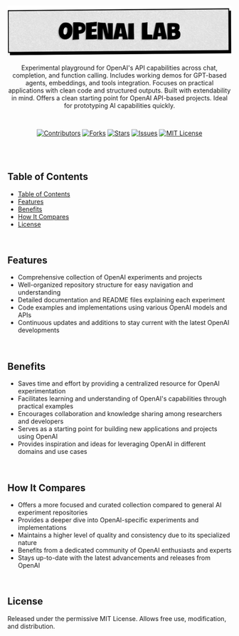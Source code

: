 <p align="center">
   <img src="https://raw.githubusercontent.com/harehimself/openai-lab/master/openai-lab.png">
</p>

<p align="center">
   Experimental playground for OpenAI's API capabilities across chat, completion, and function calling. Includes working demos for GPT-based agents, embeddings, and tools integration. Focuses on practical applications with clean code and structured outputs. Built with extendability in mind. Offers a clean starting point for OpenAI API-based projects. Ideal for prototyping AI capabilities quickly.
</p>
<br>

<p align="center">
  <a href="https://github.com/harehimself/openai-lab/graphs/contributors">
    <img src="https://img.shields.io/github/contributors/harehimself/openai-lab" alt="Contributors"></a>
  <a href="https://github.com/harehimself/openai-lab/network/members">
    <img src="https://img.shields.io/github/forks/harehimself/openai-lab" alt="Forks"></a>
  <a href="https://github.com/harehimself/openai-lab/stargazers">
    <img src="https://img.shields.io/github/stars/harehimself/openai-lab" alt="Stars"></a>
  <a href="https://github.com/harehimself/openai-lab/issues">
    <img src="https://img.shields.io/github/issues/harehimself/openai-lab" alt="Issues"></a>
  <a href="https://github.com/harehimself/openai-lab/blob/main/LICENSE">
    <img src="https://img.shields.io/github/license/harehimself/openai-lab" alt="MIT License"></a>
</p>

<br><br>

## Table of Contents
- [Table of Contents](#table-of-contents)
- [Features](#features)
- [Benefits](#benefits)
- [How It Compares](#how-it-compares)
- [License](#license)
<br>

## Features
- Comprehensive collection of OpenAI experiments and projects
- Well-organized repository structure for easy navigation and understanding
- Detailed documentation and README files explaining each experiment
- Code examples and implementations using various OpenAI models and APIs
- Continuous updates and additions to stay current with the latest OpenAI developments
<br>

## Benefits
- Saves time and effort by providing a centralized resource for OpenAI experimentation
- Facilitates learning and understanding of OpenAI's capabilities through practical examples
- Encourages collaboration and knowledge sharing among researchers and developers
- Serves as a starting point for building new applications and projects using OpenAI
- Provides inspiration and ideas for leveraging OpenAI in different domains and use cases
<br>

## How It Compares
- Offers a more focused and curated collection compared to general AI experiment repositories
- Provides a deeper dive into OpenAI-specific experiments and implementations
- Maintains a higher level of quality and consistency due to its specialized nature
- Benefits from a dedicated community of OpenAI enthusiasts and experts
- Stays up-to-date with the latest advancements and releases from OpenAI
<br>

## License
Released under the permissive MIT License. Allows free use, modification, and distribution.
